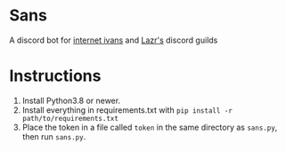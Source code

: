 # Sans
A discord bot for [internet ivans](https://discord.com/invite/5WamMCC) and [Lazr's](https://discord.gg/7ECUWDp) discord guilds
# Instructions
1. Install Python3.8 or newer.
2. Install everything in requirements.txt with `pip install -r path/to/requirements.txt`
3. Place the token in a file called `token` in the same directory as `sans.py`, then run `sans.py`.
